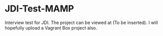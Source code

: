 # JDI-Test-MAMP
Interview test for JDI. The project can be viewed at (To be inserted). I will hopefully upload a Vagrant Box project also.
